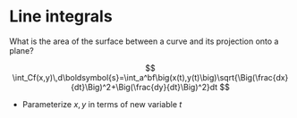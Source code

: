 # Line integrals

What is the area of the surface between a curve and its projection onto a plane?

$$
\int_Cf(x,y)\,d\boldsymbol{s}=\int_a^bf\big(x(t),y(t)\big)\sqrt{\Big(\frac{dx}{dt}\Big)^2+\Big(\frac{dy}{dt}\Big)^2}dt
$$

- Parameterize $x,y$ in terms of new variable $t$